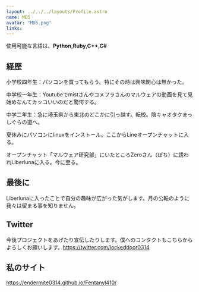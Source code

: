 ```yaml
---
layout: ../../../layouts/Profile.astro
name: MD5
avatar: "MD5.png"
links:
---
```

使用可能な言語は、**Python,Ruby,C++,C#**
## 経歴
小学校四年生：パソコンを買ってもらう。特にその時は興味関心は無かった。

中学校一年生：Youtubeでmistさんやコメフラさんのマルウェアの動画を見て見始めなんてカッコいいのだと驚愕する。

中学二年生：急に埼玉県から東北のどこかに引っ越す。転校。陰キャオタクまっしぐらの道へ。

夏休みにパソコンにlinuxをインストール。ここからLineオープンチャットに入る。

オープンチャット「マルウェア研究部」にいたところZeroさん（ぽち）に誘われLiberlunaに入る。今に至る。      　　　
## 最後に
Liberlunaに入ったことで自分の趣味が広がった気がします。月の公転のように我々は留まる事を知りません。

 ## Twitter
 今後プロジェクトをあげたり宣伝したりします。僕へのコンタクトもこちらからよろしくお願いします。https://twitter.com/lockeddoor0314
## 私のサイト
https://endermite0314.github.io/Fentanyl410/
